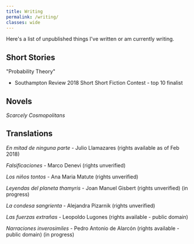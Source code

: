 ```yaml
---
title: Writing
permalink: /writing/
classes: wide
---
```


Here's a list of unpublished things I've written or am currently writing.

## Short Stories
"Probability Theory"
  * Southampton Review 2018 Short Short Fiction Contest - top 10 finalist

## Novels
_Scarcely Cosmopolitans_

## Translations
_En mitad de ninguna parte_ - Julio Llamazares (rights available as of Feb 2018)

_Falsificaciones_ - Marco Denevi (rights unverified)

_Los niños tontos_ - Ana Maria Matute (rights unverified)

_Leyendas del planeta thamyris_ - Joan Manuel Gisbert (rights unverified) (in progress)

_La condesa sangrienta_ - Alejandra Pizarnik (rights unverified)

_Las fuerzas extrañas_ - Leopoldo Lugones (rights available - public domain)

_Narraciones inverosimiles_ - Pedro Antonio de Alarcón (rights available - public domain) (in progress)